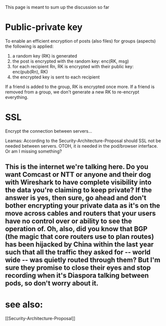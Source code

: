 This page is meant to sum up the discussion so far

# Public-private key
To enable an efficient encryption of posts (also files) for groups (aspects) the following is applied:

1. a random key (RK) is generated
1. the post is encrypted with the random key: enc(RK, msg)
1. for each recipient Rn, RK is encrypted with their public key: enc(pub(Rn), RK)
1. the encrypted key is sent to each recipient

If a friend is added to the group, RK is encrypted once more.
If a friend is removed from a group, we don't generate a new RK to re-encrypt everything.

# SSL
Encrypt the connection between servers...

Leamas: According to the Security-Architecture-Proposal should SSL not be needed between servers. 
 OTOH, it *is* needed  in the pod/browser interface. Or am I missing something?

This is the internet we're talking here.  Do you want Comcast or NTT or anyone and their dog with Wireshark to have complete visibility into the data you're claiming to keep private?  If the answer is yes, then sure, go ahead and don't bother encrypting your private data as it's on the move across cables and routers that your users have no control over or ability to see the operation of.  Oh, also, did you know that BGP (the magic that core routers use to plan routes) has been hijacked by China within the last year such that all the traffic they asked for -- world wide -- was quietly routed through them?  But I'm sure they promise to close their eyes and stop recording when it's Diaspora talking between pods, so don't worry about it.
  --


# see also:
[[Security-Architecture-Proposal]]
